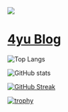 ![](https://komarev.com/ghpvc/?username=SHIYU0318&style=flat)
#  [4yu Blog](https://4yu.dev/)

![Top Langs](https://github-readme-stats.vercel.app/api/top-langs/?username=SHIYU0318&layout=compact&theme=github_dark)

![GitHub stats](https://github-readme-stats.vercel.app/api?username=SHIYU0318&hide=prs,contribs&show_icons=true&theme=github_dark&rank_icon=github)

[![GitHub Streak](https://streak-stats.demolab.com?user=SHIYU0318&theme=github-dark-blue&border_radius=30&card_width=600)](https://git.io/streak-stats)

[![trophy](https://github-profile-trophy.vercel.app/?username=SHIYU0318&theme=darkhub)](https://github.com/ryo-ma/github-profile-trophy)
